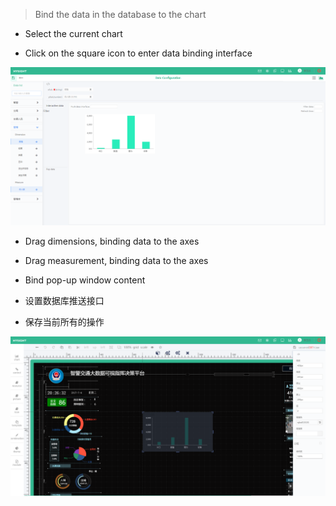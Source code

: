 > Bind the data in the database to the chart

* Select the current chart

* Click on the square icon to enter data binding interface

![](/assets/chart_02.png)

* Drag dimensions, binding data to the axes

* Drag measurement, binding data to the axes

* Bind pop-up window content

* 设置数据库推送接口

* 保存当前所有的操作

![](/assets/chart_03.png)

